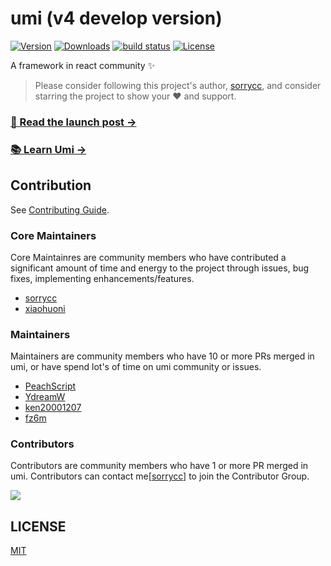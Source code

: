 # umi (v4 develop version)

<p>
  <a href="https://www.npmjs.com/package/umi"><img src="https://badgen.net/npm/v/umi" alt="Version" /></a>
  <a href="https://www.npmjs.com/package/umi"><img src="https://badgen.net/npm/dm/umi" alt="Downloads" /></a>
  <a href="https://github.com/umijs/umi-next"><img src="https://github.com/umijs/umi-next/workflows/CI/badge.svg?branch=master&event=push" alt="build status" /></a>
  <a href="https://www.npmjs.com/package/umi"><img src="https://badgen.net/npm/license/umi" alt="License" /></a>
</p>

A framework in react community ✨

> Please consider following this project's author, [sorrycc](https://github.com/sorrycc), and consider starring the project to show your ❤️ and support.

### [🚀 Read the launch post →](https://next.umijs.org/blog/umi-4-rc)

### [📚 Learn Umi →](https://next.umijs.org/)

## Contribution

See [Contributing Guide](https://next.umijs.org/docs/introduce/contributing).

### Core Maintainers

Core Maintainres are community members who have contributed a significant amount of time and energy to the project through issues, bug fixes, implementing enhancements/features.

* [sorrycc](https://github.com/sorrycc)
* [xiaohuoni](https://github.com/xiaohuoni)

### Maintainers

Maintainers are community members who have 10 or more PRs merged in umi, or have spend lot's of time on umi community or issues.

* [PeachScript](https://github.com/PeachScript)
* [YdreamW](https://github.com/YdreamW)
* [ken20001207](https://github.com/ken20001207)
* [fz6m](https://github.com/fz6m)

### Contributors

Contributors are community members who have 1 or more PR merged in umi. Contributors can contact me[[sorrycc](https://github.com/sorrycc)] to join the Contributor Group.

<a href="https://github.com/umijs/umi/graphs/contributors"><img src="https://opencollective.com/umi/contributors.svg?width=890&button=false" /></a>

## LICENSE

[MIT](./LICENSE)
